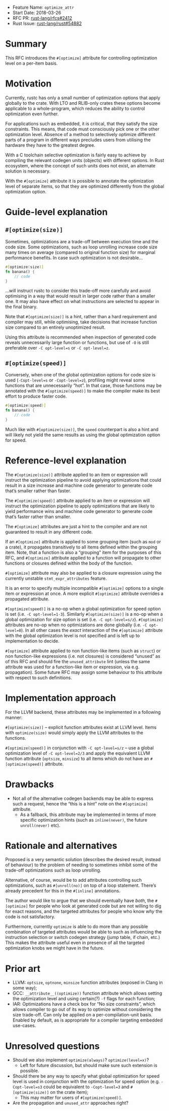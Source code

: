 - Feature Name: `optimize_attr`
- Start Date: 2018-03-26
- RFC PR: [rust-lang/rfcs#2412](https://github.com/rust-lang/rfcs/pull/2412)
- Rust Issue: [rust-lang/rust#54882](https://github.com/rust-lang/rust/issues/54882)

# Summary
[summary]: #summary

This RFC introduces the `#[optimize]` attribute for controlling optimization level on a per-item
basis.

# Motivation
[motivation]: #motivation

Currently, rustc has only a small number of optimization options that apply globally to the
crate. With LTO and RLIB-only crates these options become applicable to a whole-program, which
reduces the ability to control optimization even further.

For applications such as embedded, it is critical, that they satisfy the size constraints. This
means, that code must consciously pick one or the other optimization level. Absence of a method to
selectively optimize different parts of a program in different ways precludes users from utilising
the hardware they have to the greatest degree.

With a C toolchain selective optimization is fairly easy to achieve by compiling the relevant
codegen units (objects) with different options. In Rust ecosystem, where the concept of such units
does not exist, an alternate solution is necessary.

With the `#[optimize]` attribute it is possible to annotate the optimization level of separate
items, so that they are optimized differently from the global optimization option.

# Guide-level explanation
[guide-level-explanation]: #guide-level-explanation

## `#[optimize(size)]`

Sometimes, optimizations are a trade-off between execution time and the code size. Some
optimizations, such as loop unrolling increase code size many times on average (compared to
original function size) for marginal performance benefits. In case such optimization is not
desirable…

```rust
#[optimize(size)]
fn banana() {
    // code
}
```

…will instruct rustc to consider this trade-off more carefully and avoid optimising in a way that
would result in larger code rather than a smaller one. It may also have effect on what instructions
are selected to appear in the final binary.

Note that `#[optimize(size)]` is a hint, rather than a hard requirement and compiler may still,
while optimising, take decisions that increase function size compared to an entirely unoptimized
result.

Using this attribute is recommended when inspection of generated code reveals unnecessarily large
function or functions, but use of `-O` is still preferable over `-C opt-level=s` or `-C
opt-level=z`.

## `#[optimize(speed)]`

Conversely, when one of the global optimization options for code size is used (`-Copt-level=s` or
`-Copt-level=z`), profiling might reveal some functions that are unnecessarily “hot”. In that case,
those functions may be annotated with the `#[optimize(speed)]` to make the compiler make its best
effort to produce faster code.

```rust
#[optimize(speed)]
fn banana() {
    // code
}
```

Much like with `#[optimize(size)]`, the `speed` counterpart is also a hint and will likely not
yield the same results as using the global optimization option for speed.

# Reference-level explanation
[reference-level-explanation]: #reference-level-explanation

The `#[optimize(size)]` attribute applied to an item or expression will instruct the optimization
pipeline to avoid applying optimizations that could result in a size increase and machine code
generator to generate code that’s smaller rather than faster.

The `#[optimize(speed)]` attribute applied to an item or expression will instruct the optimization
pipeline to apply optimizations that are likely to yield performance wins and machine code
generator to generate code that’s faster rather than smaller.

The `#[optimize]` attributes are just a hint to the compiler and are not guaranteed to result in
any different code.

If an `#[optimize]` attribute is applied to some grouping item (such as `mod` or a crate), it
propagates transitively to all items defined within the grouping item. Note, that a function is
also a “grouping” item for the purposes of this RFC, and `#[optimize]` attribute applied to a
function will propagate to other functions or closures defined within the body of the function.

`#[optimize]` attribute may also be applied to a closure expression using the currently unstable
`stmt_expr_attributes` feature.

It is an error to specify multiple incompatible `#[optimize]` options to a single item or
expression at once.  A more explicit `#[optimize]` attribute overrides a propagated attribute.

`#[optimize(speed)]` is a no-op when a global optimization for speed option is set (i.e. `-C
opt-level=1-3`). Similarly `#[optimize(size)]` is a no-op when a global optimization for size
option is set (i.e. `-C opt-level=s/z`). `#[optimize]` attributes are no-op when no optimizations
are done globally (i.e. `-C opt-level=0`). In all other cases the *exact* interaction of the
`#[optimize]` attribute with the global optimization level is not specified and is left up to
implementation to decide.

`#[optimize]` attribute applied to non function-like items (such as `struct`) or non function-like
expressions (i.e. not closures) is considered “unused” as of this RFC and should fire the
`unused_attribute` lint (unless the same attribute was used for a function-like item or expression,
via e.g.  propagation). Some future RFC may assign some behaviour to this attribute with respect to
such definitions.

# Implementation approach

For the LLVM backend, these attributes may be implemented in a following manner:

`#[optimize(size)]` – explicit function attributes exist at LLVM level. Items with
`optimize(size)` would simply apply the LLVM attributes to the functions.

`#[optimize(speed)]` in conjunction with `-C opt-level=s/z` – use a global optimization level of
`-C opt-level=2/3` and apply the equivalent LLVM function attribute (`optsize`, `minsize`) to all
items which do not have an `#[optimize(speed)]` attribute.

# Drawbacks
[drawbacks]: #drawbacks

* Not all of the alternative codegen backends may be able to express such a request, hence the
“this is a hint” note on the `#[optimize]` attribute.
    * As a fallback, this attribute may be implemented in terms of more specific optimization hints
      (such as `inline(never)`, the future `unroll(never)` etc).

# Rationale and alternatives
[alternatives]: #alternatives

Proposed is a very semantic solution (describes the desired result, instead of behaviour) to the
problem of needing to sometimes inhibit some of the trade-off optimizations such as loop unrolling.

Alternative, of course, would be to add attributes controlling such optimizations, such as
`#[unroll(no)]` on top of a loop statement. There’s already precedent for this in the `#[inline]`
annotations.

The author would like to argue that we should eventually have *both*, the `#[optimize]` for
people who look at generated code but are not willing to dig for exact reasons, and the targeted
attributes for people who know *why* the code is not satisfactory.

Furthermore, currently `optimize` is able to do more than any possible combination of targeted
attributes would be able to such as influencing the instruction selection or switch codegen
strategy (jump table, if chain, etc.) This makes the attribute useful even in presence of all the
targeted optimization knobs we might have in the future.

# Prior art
[prior-art]: #prior-art

* LLVM: `optsize`, `optnone`, `minsize` function attributes (exposed in Clang in some way);
* GCC: `__attribute__((optimize))` function attribute which allows setting the optimization level
and using certain(?) `-f` flags for each function;
* IAR: Optimizations have a check box for “No size constraints”, which allows compiler to go out of
its way to optimize without considering the size trade-off. Can only be applied on a
per-compilation-unit basis. Enabled by default, as is appropriate for a compiler targeting
embedded use-cases.

# Unresolved questions
[unresolved]: #unresolved-questions

* Should we also implement `optimize(always)`? `optimize(level=x)`?
    * Left for future discussion, but should make sure such extension is possible.
* Should there be any way to specify what global optimization for speed level is used in
  conjunction with the optimization for speed option (e.g. `-Copt-level=s3` could be equivalent to
  `-Copt-level=3` and `#[optimize(size)]` on the crate item);
    * This may matter for users of `#[optimize(speed)]`.
* Are the propagation and `unused_attr` approaches right?
